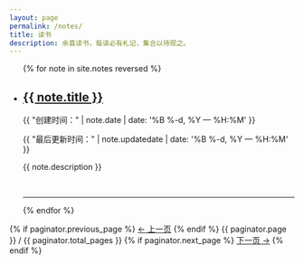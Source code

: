 ```yaml
---
layout: page
permalink: /notes/
title: 读书
description: 余喜读书，每读必有札记，集合以待观之。
---
```


<ul class="post-list">
{% for note in site.notes reversed %}
    <li>
        <h2><a class="post-title" href="{{ note.url | prepend: site.baseurl }}">{{ note.title }}</a></h2>
        <p class="post-meta">{{ "创建时间：" | note.date | date: '%B %-d, %Y — %H:%M' }}</p>
        <p class="post-meta">{{ "最后更新时间：" | note.updatedate | date: '%B %-d, %Y — %H:%M' }}</p>
        <p>{{ note.description }}</p>
        <br/>
        <hr/>
      </li>
{% endfor %}
</ul>

<nav class="pagination" role="navigation">
  {% if paginator.previous_page %}
  <a class="previous pagination__newer btn btn-small btn-tertiary" href="{{ paginator.previous_page_path }}">&larr; 上一页</a>
  {% endif %}
  <span class="page_num pagination__page-number">{{ paginator.page }} / {{ paginator.total_pages }}</span>
  {% if paginator.next_page %}
  <a class="next pagination__older btn btn-small btn-tertiary" href="{{ paginator.next_page_path }}">下一页 &rarr;</a>
  {% endif %}
</nav>
